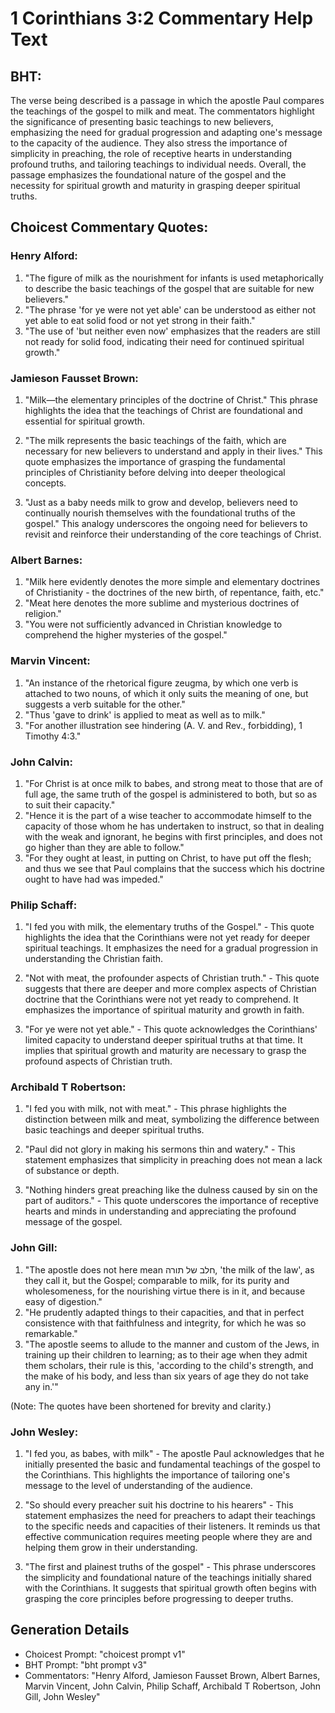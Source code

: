 # 1 Corinthians 3:2 Commentary Help Text

## BHT:
The verse being described is a passage in which the apostle Paul compares the teachings of the gospel to milk and meat. The commentators highlight the significance of presenting basic teachings to new believers, emphasizing the need for gradual progression and adapting one's message to the capacity of the audience. They also stress the importance of simplicity in preaching, the role of receptive hearts in understanding profound truths, and tailoring teachings to individual needs. Overall, the passage emphasizes the foundational nature of the gospel and the necessity for spiritual growth and maturity in grasping deeper spiritual truths.

## Choicest Commentary Quotes:
### Henry Alford:
1. "The figure of milk as the nourishment for infants is used metaphorically to describe the basic teachings of the gospel that are suitable for new believers." 
2. "The phrase 'for ye were not yet able' can be understood as either not yet able to eat solid food or not yet strong in their faith."
3. "The use of 'but neither even now' emphasizes that the readers are still not ready for solid food, indicating their need for continued spiritual growth."

### Jamieson Fausset Brown:
1. "Milk—the elementary principles of the doctrine of Christ." This phrase highlights the idea that the teachings of Christ are foundational and essential for spiritual growth.

2. "The milk represents the basic teachings of the faith, which are necessary for new believers to understand and apply in their lives." This quote emphasizes the importance of grasping the fundamental principles of Christianity before delving into deeper theological concepts.

3. "Just as a baby needs milk to grow and develop, believers need to continually nourish themselves with the foundational truths of the gospel." This analogy underscores the ongoing need for believers to revisit and reinforce their understanding of the core teachings of Christ.

### Albert Barnes:
1. "Milk here evidently denotes the more simple and elementary doctrines of Christianity - the doctrines of the new birth, of repentance, faith, etc."
2. "Meat here denotes the more sublime and mysterious doctrines of religion."
3. "You were not sufficiently advanced in Christian knowledge to comprehend the higher mysteries of the gospel."

### Marvin Vincent:
1. "An instance of the rhetorical figure zeugma, by which one verb is attached to two nouns, of which it only suits the meaning of one, but suggests a verb suitable for the other."
2. "Thus 'gave to drink' is applied to meat as well as to milk."
3. "For another illustration see hindering (A. V. and Rev., forbidding), 1 Timothy 4:3."

### John Calvin:
1. "For Christ is at once milk to babes, and strong meat to those that are of full age, the same truth of the gospel is administered to both, but so as to suit their capacity."
2. "Hence it is the part of a wise teacher to accommodate himself to the capacity of those whom he has undertaken to instruct, so that in dealing with the weak and ignorant, he begins with first principles, and does not go higher than they are able to follow."
3. "For they ought at least, in putting on Christ, to have put off the flesh; and thus we see that Paul complains that the success which his doctrine ought to have had was impeded."

### Philip Schaff:
1. "I fed you with milk, the elementary truths of the Gospel." - This quote highlights the idea that the Corinthians were not yet ready for deeper spiritual teachings. It emphasizes the need for a gradual progression in understanding the Christian faith.

2. "Not with meat, the profounder aspects of Christian truth." - This quote suggests that there are deeper and more complex aspects of Christian doctrine that the Corinthians were not yet ready to comprehend. It emphasizes the importance of spiritual maturity and growth in faith.

3. "For ye were not yet able." - This quote acknowledges the Corinthians' limited capacity to understand deeper spiritual truths at that time. It implies that spiritual growth and maturity are necessary to grasp the profound aspects of Christian truth.

### Archibald T Robertson:
1. "I fed you with milk, not with meat." - This phrase highlights the distinction between milk and meat, symbolizing the difference between basic teachings and deeper spiritual truths. 

2. "Paul did not glory in making his sermons thin and watery." - This statement emphasizes that simplicity in preaching does not mean a lack of substance or depth. 

3. "Nothing hinders great preaching like the dulness caused by sin on the part of auditors." - This quote underscores the importance of receptive hearts and minds in understanding and appreciating the profound message of the gospel.

### John Gill:
1. "The apostle does not here mean חלב של תורה, 'the milk of the law', as they call it, but the Gospel; comparable to milk, for its purity and wholesomeness, for the nourishing virtue there is in it, and because easy of digestion."
2. "He prudently adapted things to their capacities, and that in perfect consistence with that faithfulness and integrity, for which he was so remarkable."
3. "The apostle seems to allude to the manner and custom of the Jews, in training up their children to learning; as to their age when they admit them scholars, their rule is this, 'according to the child's strength, and the make of his body, and less than six years of age they do not take any in.'"

(Note: The quotes have been shortened for brevity and clarity.)

### John Wesley:
1. "I fed you, as babes, with milk" - The apostle Paul acknowledges that he initially presented the basic and fundamental teachings of the gospel to the Corinthians. This highlights the importance of tailoring one's message to the level of understanding of the audience.

2. "So should every preacher suit his doctrine to his hearers" - This statement emphasizes the need for preachers to adapt their teachings to the specific needs and capacities of their listeners. It reminds us that effective communication requires meeting people where they are and helping them grow in their understanding.

3. "The first and plainest truths of the gospel" - This phrase underscores the simplicity and foundational nature of the teachings initially shared with the Corinthians. It suggests that spiritual growth often begins with grasping the core principles before progressing to deeper truths.


## Generation Details
- Choicest Prompt: "choicest prompt v1"
- BHT Prompt: "bht prompt v3"
- Commentators: "Henry Alford, Jamieson Fausset Brown, Albert Barnes, Marvin Vincent, John Calvin, Philip Schaff, Archibald T Robertson, John Gill, John Wesley"

